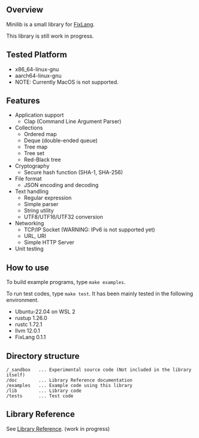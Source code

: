 ## Overview

Minilib is a small library for [FixLang](https://github.com/tttmmmyyyy/fixlang).

This library is still work in progress.

## Tested Platform
- x86_64-linux-gnu
- aarch64-linux-gnu
- NOTE: Currently MacOS is not supported.

## Features

- Application support
  - Clap (Command Line Argument Parser)
- Collections
  - Ordered map
  - Deque (double-ended queue)
  - Tree map
  - Tree set
  - Red-Black tree
- Cryptography
  - Secure hash function (SHA-1, SHA-256)
- File format
  - JSON encoding and decoding
- Text handling
  - Regular expression
  - Simple parser
  - String utility
  - UTF8/UTF16/UTF32 conversion
- Networking
  - TCP/IP Socket (WARNING: IPv6 is not supported yet)
  - URL, URI
  - Simple HTTP Server
- Unit testing

## How to use

To build example programs, type `make examples`.

To run test codes, type `make test`. It has been mainly tested in the following environment.

- Ubuntu-22.04 on WSL 2
- rustup 1.26.0
- rustc 1.72.1
- llvm 12.0.1
- FixLang 0.1.1

## Directory structure

```
/_sandbox   ... Experimental source code (Not included in the library itself)
/doc        ... Library Reference documentation
/examples   ... Example code using this library
/lib        ... Library code
/tests      ... Test code
```

## Library Reference

See [Library Reference](doc/index.md). (work in progress)
